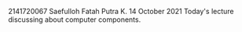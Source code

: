 2141720067
Saefulloh Fatah Putra K.
14 October 2021
Today's lecture discussing about computer components.